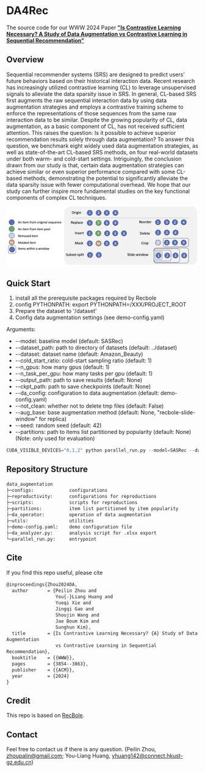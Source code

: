 # DA4Rec

The source code for our WWW 2024 Paper [**"Is Contrastive Learning Necessary? A Study of Data Augmentation vs Contrastive Learning in Sequential Recommendation"**](https://arxiv.org/abs/2403.11136)

## Overview

Sequential recommender systems (SRS) are designed to predict users’ future behaviors based on their historical interaction data. Recent research has increasingly utilized contrastive learning (CL) to leverage unsupervised signals to alleviate the data sparsity issue in SRS. In general, CL-based SRS first augments the raw sequential interaction data by using data augmentation strategies and employs a contrastive training scheme to enforce the representations of those sequences from the same raw interaction data to be similar. Despite the growing popularity of CL, data augmentation, as a basic component of CL, has not received sufficient attention. This raises the question: Is it possible to achieve superior recommendation results solely through data augmentation? To answer this question, we benchmark eight widely used data augmentation strategies, as well as state-of-the-art CL-based SRS methods, on four real-world datasets under both warm- and cold-start settings. Intriguingly, the conclusion drawn from our study is that, certain data augmentation strategies can achieve similar or even superior performance compared with some CL-based methods, demonstrating the potential to significantly alleviate the data sparsity issue with fewer computational overhead. We hope that our study can further inspire more fundamental studies on the key functional components of complex CL techniques.

![avatar](img/aug.png)

## Quick Start

1. install all the prerequisite packages required by Recbole
2. config PYTHONPATH: export PYTHONPATH=/XXX/PROJECT_ROOT
3. Prepare the dataset to '/dataset'
4. Config data augmentation settings (see demo-config.yaml)

Arguments:
   * --model: baseline model  (default: SASRec)
   * --dataset_path: path to directory of datasets (default: ../dataset)
   * --dataset: dataset name (default: Amazon_Beauty)
   * --cold_start_ratio: cold-start sampling ratio (default: 1)
   * --n_gpus: how many gpus (default: 1)
   * --n_task_per_gpu: how many tasks per gpu (default: 1)
   * --output_path: path to save results (default: None)
   * --ckpt_path: path to save checkpoints (default: None)
   * --da_config: configuration to data augmentation (default: demo-config.yaml)
   * --not_clean: whether not to delete tmp files (default: False)
   * --aug_base: base augmentation method (default: None, "recbole-slide-window" for replica)
   * --seed: random seed (default: 42)
   * --partitions: path to items list partitioned by popularity (default: None) (Note: only used for evaluation)


```python
CUDA_VISIBLE_DEVICES="0,1,2" python parallel_run.py --model=SASRec --dataset=Amazon_Beauty [--aug_base=recbole-slide-window] --n_gpus=3 --n_task_per_gpu=2 --output_path="result-outs" --ckpt_path="ckpt-outs" --da_config="demo-config.yaml"
```

## Repository Structure

```
data_augmentation
├─configs:             configurations
├─reproductivity:      configurations for reproductions
├─scripts:             scripts for reproductions
├─partitions:          item list partitioned by item popularity
├─da_operator:         operation of data augmentation
├─utils:               utilities
├─demo-config.yaml:    demo configuration file
├─da_analyzer.py:      analysis script for .xlsx export
└─parallel_run.py:     entrypoint

```

## Cite

If you find this repo useful, please cite
```
@inproceedings{Zhou2024DA,
  author       = {Peilin Zhou and
                  You{-}Liang Huang and
                  Yueqi Xie and
                  Jingqi Gao and
                  Shoujin Wang and
                  Jae Boum Kim and
                  Sunghun Kim},
  title        = {Is Contrastive Learning Necessary? {A} Study of Data Augmentation
                  vs Contrastive Learning in Sequential Recommendation},
  booktitle    = {{WWW}},
  pages        = {3854--3863},
  publisher    = {{ACM}},
  year         = {2024}
}
```

## Credit
This repo is based on [RecBole](https://github.com/RUCAIBox/RecBole).

## Contact
Feel free to contact us if there is any question. (Peilin Zhou, zhoupalin@gmail.com; You-Liang Huang, yhuang142@connect.hkust-gz.edu.cn)
